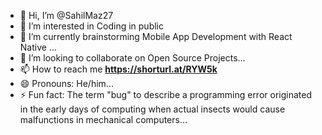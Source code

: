 - 👋 Hi, I’m @SahilMaz27
- 👀 I’m interested in Coding in public
- 🌱 I’m currently brainstorming Mobile App Development with React Native ...
- 💞️ I’m looking to collaborate on Open Source Projects...
- 📫 How to reach me **https://shorturl.at/RYW5k**
- 😄 Pronouns: He/him...
- ⚡ Fun fact: The term "bug" to describe a programming error originated in the early days of computing when actual insects would cause malfunctions in mechanical computers...

<!---
SahilMaz27/SahilMaz27 is a ✨ special ✨ repository because its `README.md` (this file) appears on your GitHub profile.
You can click the Preview link to take a look at your changes.
--->
